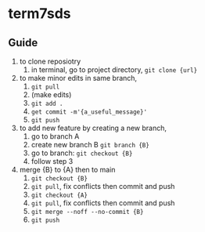 # term7sds
## Guide
1. to clone reposiotry
   1. in terminal, go to project directory, ```git clone {url}```
2. to make minor edits in same branch,
   1. ```git pull```
   2. (make edits)
   3. ```git add .```
   4. ```get commit -m'{a_useful_message}'```
   5. ```git push```
3. to add new feature by creating a new branch,
   1. go to branch A
   2. create new branch B ```git branch {B}```
   3. go to branch: ```git checkout {B}```
   4. follow step 3
4. merge {B} to {A} then to main
   1. ```git checkout {B}```
   2. ```git pull```, fix conflicts then commit and push
   3. ```git checkout {A}```
   4. ```git pull```, fix conflicts then commit and push
   5. ```git merge --noff --no-commit {B}```
   6. ```git push```
